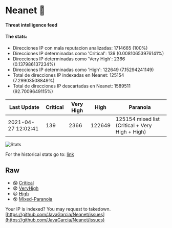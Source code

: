# Neanet :hocho:
#### Threat intelligence feed
#### The stats:

- Direcciones IP con mala reputacion analizadas: 1714665 (100%)
- Direcciones IP determinadas como 'Critical':  139 (0.00810653976141%)
- Direcciones IP determinadas como 'Very High':  2366 (0.137986137234%)
- Direcciones IP determinadas como 'High':  122649 (7.15294241149)
- Total de direcciones IP indexadas en Neanet:  125154 (7.29903508849%)
- Total de direcciones IP descartadas en Neanet:  1589511 (92.7009649115%)

| Last Update | Critical | Very High | High | Paranoia |
| --- | --- | --- | --- | --- |
| 2021-04-27 12:02:41 | 139 | 2366 | 122649 | 125154 mixed list (Critical + Very High + High)|

![Stats](https://docs.google.com/spreadsheets/d/e/2PACX-1vSnaNMIXVabIpDJjufMlzH7poXnshF3mgd8Is1g9ytUEzVsP5my4Trn8f-xkoLLQ38xpL3HtmUexLo6/pubchart?oid=501124687&format=image)

For the historical stats go to: [link](/stats.csv)
## Raw
- :scream: [Critical](https://raw.githubusercontent.com/JavaGarcia/Neanet/master/blacklists/neanet_critical.txt)
- :fearful: [VeryHigh](https://raw.githubusercontent.com/JavaGarcia/Neanet/master/blacklists/neanet_veryHigh.txtt)
- :frowning: [High](https://raw.githubusercontent.com/JavaGarcia/Neanet/master/blacklists/neanet_high.txt)
- :dizzy_face: [Mixed-Paranoia](https://raw.githubusercontent.com/JavaGarcia/Neanet/master/blacklists/neanet_all.txt)


Your IP is indexed? You may request to takedown. [https://github.com/JavaGarcia/Neanet/issues](https://github.com/JavaGarcia/Neanet/issues)





































































































































































































































































































































































































































































































































































































































































































































































































































































































































































































































































































































































































































































































































































































































































































































































































































































































































































































































































































































































































































































































































































































































































































































































































































































































































































































































































































































































































































































































































































































































































































































































































































































































































































































































































































































































































































































































































































































































































































































































































































































































































































































































































































































































































































































































































































































































































































































































































































































































































































































































































































































































































































































































































































































































































































































































































































































































































































































































































































































































































































































































































